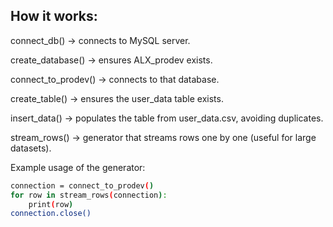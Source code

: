 ## How it works:

connect_db() → connects to MySQL server.

create_database() → ensures ALX_prodev exists.

connect_to_prodev() → connects to that database.

create_table() → ensures the user_data table exists.

insert_data() → populates the table from user_data.csv, avoiding duplicates.

stream_rows() → generator that streams rows one by one (useful for large datasets).

Example usage of the generator:
```bash
connection = connect_to_prodev()
for row in stream_rows(connection):
    print(row)
connection.close()
````